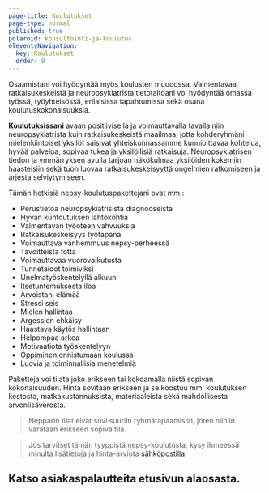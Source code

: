```yaml
---
page-title: Koulutukset
page-type: normal
published: true
polaroid: konsultointi-ja-koulutus
eleventyNavigation:
  key: Koulutukset
  order: 9
---
```













Osaamistani voi hyödyntää myös koulusten muodossa. Valmentavaa, ratkaisukeskeistä ja neuropsykiatrista tietotaitoani voi hyödyntää omassa työssä, työyhteisössä, erilaisissa tapahtumissa sekä osana koulutuskokonaisuuksia.

**Koulutuksissani** avaan positiivisella ja voimauttavalla tavalla niin neuropsykiatrista kuin ratkaisukeskeistä maailmaa, jotta kohderyhmäni mielenkiintoiset yksilöt saisivat yhteiskunnassamme kunnioittavaa kohtelua, hyvää palvelua, sopivaa tukea ja yksilöllisiä ratkaisuja. Neuropsykiatrisen tiedon ja ymmärryksen avulla tarjoan näkökulmaa yksilöiden kokemiin haasteisiin sekä tuon luovaa ratkaisukeskeisyyttä ongelmien ratkomiseen ja arjesta selviytymiseen.

Tämän hetkisiä nepsy-koulutuspakettejani ovat mm.:


* Perustietoa neuropsykiatrisista diagnooseista
* Hyvän kuntoutuksen lähtökohtia
* Valmentavan työoteen vahvuuksia
* Ratkaisukeskeisyys työtapana
* Voimauttava vanhemmuus nepsy-perheessä
* Tavoitteista totta
* Voimauttavaa vuorovaikutusta
* Tunnetaidot toimiviksi
* Unelmatyöskentelyllä alkuun
* Itsetuntemuksesta iloa
* Arvoistani elämää
* Stressi seis
* Mielen hallintaa
* Argession ehkäisy
* Haastava käytös hallintaan
* Helpompaa arkea
* Motivaatiota työskentelyyn
* Oppiminen onnistumaan koulussa
* Luovia ja toiminnallisia menetelmiä

Paketteja voi tilata joko erikseen tai kokoamalla niistä sopivan kokonaisuuden. Hinta sovitaan erikseen ja se koostuu mm. koulutuksen kestosta, matkakustannuksista, materiaaleista sekä mahdollisesta arvonlisäverosta.

> Nepparin tilat eivät sovi suuriin ryhmätapaamisiin, joten niihiin varataan erikseen sopiva tila.

> Jos tarvitset tämän tyyppistä nepsy-koulutusta, kysy ihmeessä minulta lisätietoja ja hinta-arviota [sähköpostilla](/ota-yhteytta).

## Katso asiakaspalautteita etusivun alaosasta.
